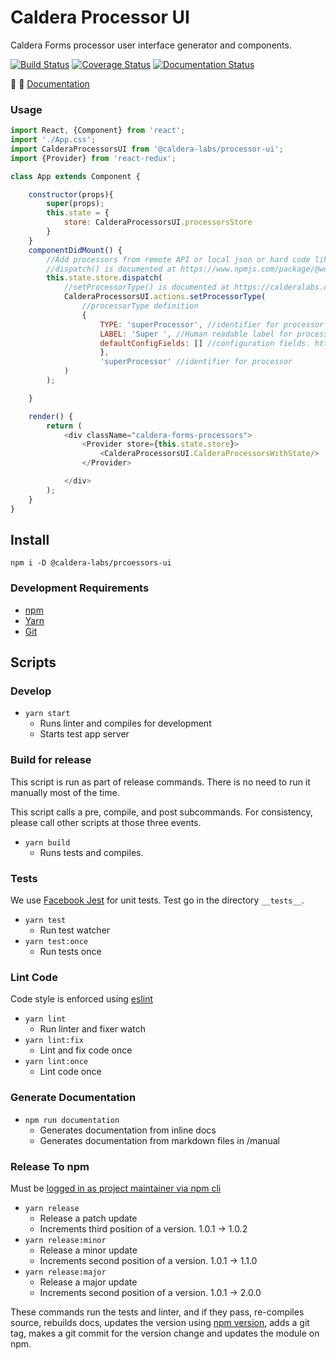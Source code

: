# Caldera Processor UI
Caldera Forms processor user interface generator and components.

[![Build Status](https://travis-ci.org/calderawp/processor-ui.svg?branch=master)](https://travis-ci.org/calderawp/processor-ui)
[![Coverage Status](https://coveralls.io/repos/github/calderawp/processor-ui/badge.svg?branch=master)](https://coveralls.io/github/calderawp/processor-ui?branch=master)
[![Documentation Status](https://calderalabs.org/processor-ui/badge.svg)](https://calderalabs.org/processor-ui/badge.svg)

🌋 👀 [Documentation](https://calderalabs.org/caldera-npm-module-boilerplate/)

### Usage

```js
import React, {Component} from 'react';
import './App.css';
import CalderaProcessorsUI from '@caldera-labs/processor-ui';
import {Provider} from 'react-redux';

class App extends Component {

	constructor(props){
		super(props);
		this.state = {
			store: CalderaProcessorsUI.processorsStore
		}
	}
	componentDidMount() {
		//Add processors from remote API or local json or hard code like in this example
		//dispatch() is documented at https://www.npmjs.com/package/@wordpress/data#dispatch-storename-string--object
		this.state.store.dispatch(
			//setProcessorType() is documented at https://calderalabs.org/processor-ui/function/index.html#static-function-setProcessorType
			CalderaProcessorsUI.actions.setProcessorType(
				//processorType definition
				{
				    TYPE: 'superProcessor', //identifier for processor
				    LABEL: 'Super ', //Human readable label for processor
				    defaultConfigFields: [] //configuration fields. https://calderalabs.org/caldera-components/manual/factories.html#configfield-schema 
			    	},
			    	'superProcessor' //identifier for processor
			)
		);

	}

	render() {
		return (
			<div className="caldera-forms-processors">
				<Provider store={this.state.store}>
					<CalderaProcessorsUI.CalderaProcessorsWithState/>
				</Provider>

			</div>
		);
	}
}
```


## Install
`npm i -D @caldera-labs/prcoessors-ui`

### Development Requirements
* [npm](https://www.npmjs.com/get-npm)
* [Yarn](https://yarnpkg.com/lang/en/docs/install/#mac-stable)
* [Git]()


## Scripts

### Develop
* `yarn start`
    - Runs linter and compiles for development
    - Starts test app server

### Build for release
This script is run as part of release commands. There is no need to run it manually most of the time.

This script calls a pre, compile, and post subcommands.  For consistency, please call other scripts at those three events.

* `yarn build`
    - Runs tests and compiles.
    

### Tests
We use [Facebook Jest](https://facebook.github.io/jest/) for unit tests. Test go in the directory `__tests__`.

* `yarn test`
    - Run test watcher
* `yarn test:once` 
    - Run tests once


### Lint Code
Code style is enforced using [eslint](https://eslint.org/)

* `yarn lint`
    - Run linter and fixer watch
* `yarn lint:fix`
    - Lint and fix code once
* `yarn lint:once`
    - Lint code once


### Generate Documentation
* `npm run documentation`
    - Generates documentation from inline docs
    - Generates documentation from markdown files in /manual

### Release To npm
Must be [logged in as project maintainer via npm cli](https://docs.npmjs.com/cli/adduser)

* `yarn release`
    - Release a patch update
    - Increments third position of a version. 1.0.1 -> 1.0.2
* `yarn release:minor`
    - Release a minor update
    - Increments second position of a version. 1.0.1 -> 1.1.0 
* `yarn release:major`
    - Release a major update
    - Increments second position of a version. 1.0.1 -> 2.0.0 
    
These commands run the tests and linter, and if they pass, re-compiles source, rebuilds docs, updates the version using [npm version](https://docs.npmjs.com/cli/version), adds a git tag, makes a git commit for the version change and updates the module on npm.
